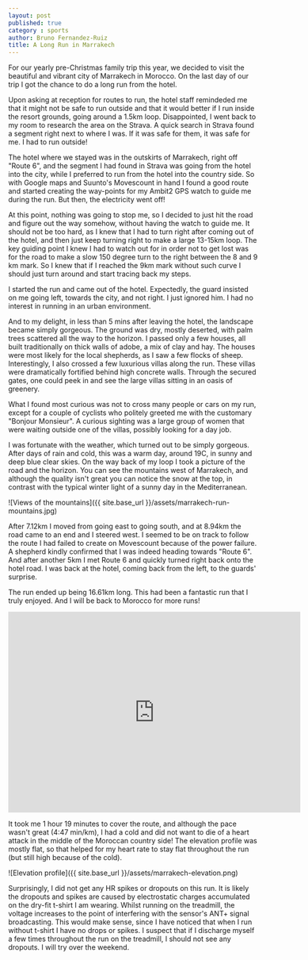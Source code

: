 ```yaml
---
layout: post
published: true
category : sports
author: Bruno Fernandez-Ruiz
title: A Long Run in Marrakech
---
```


For our yearly pre-Christmas family trip this year, we decided to
visit the beautiful and vibrant city of Marrakech in Morocco. On the
last day of our trip I got the chance to do a long run from the hotel.

Upon asking at reception for routes to run, the hotel staff remindeded
me that it might not be safe to run outside and that it would better
if I run inside the resort grounds, going around a 1.5km loop.
Disappointed, I went back to my room to research the area on the
Strava. A quick search in Strava found a segment right next to where I
was. If it was safe for them, it was safe for me. I had to run
outside!

The hotel where we stayed was in the outskirts of Marrakech, right off
"Route 6", and the segment I had found in Strava was going from the
hotel into the city, while I preferred to run from the hotel into the
country side. So with Google maps and Suunto's Movescount in hand I
found a good route and started creating the way-points for my Ambit2
GPS watch to guide me during the run. But then, the electricity went
off!

At this point, nothing was going to stop me, so I decided to just hit
the road and figure out the way somehow, without having the watch to
guide me. It should not be too hard, as I knew that I had to turn
right after coming out of the hotel, and then just keep turning right
to make a large 13-15km loop. The key guiding point I knew I had to
watch out for in order not to get lost was for the road to make a slow
150 degree turn to the right between the 8 and 9 km mark. So I knew
that if I reached the 9km mark without such curve I should just turn
around and start tracing back my steps.

I started the run and came out of the hotel. Expectedly, the guard
insisted on me going left, towards the city, and not right. I just
ignored him. I had no interest in running in an urban environment.

And to my delight, in less than 5 mins after leaving the hotel, the
landscape became simply gorgeous. The ground was dry, mostly deserted,
with palm trees scattered all the way to the horizon. I passed only a
few houses, all built traditionally on thick walls of adobe, a mix of
clay and hay. The houses were most likely for the local shepherds, as
I saw a few flocks of sheep. Interestingly, I also crossed a few
luxurious villas along the run. These villas were dramatically
fortified behind high concrete walls. Through the secured gates, one
could peek in and see the large villas sitting in an oasis of
greenery.

What I found most curious was not to cross many people or cars on my
run, except for a couple of cyclists who politely greeted me with the
customary "Bonjour Monsieur". A curious sighting was a large group of
women that were waiting outside one of the villas, possibly looking
for a day job.

I was fortunate with the weather, which turned out to be simply
gorgeous. After days of rain and cold, this was a warm day, around
19C, in sunny and deep blue clear skies. On the way back of my loop I
took a picture of the road and the horizon. You can see the mountains
west of Marrakech, and although the quality isn't great you can notice
the snow at the top, in contrast with the typical winter light of a
sunny day in the Mediterranean.

![Views of the mountains]({{ site.base_url }}/assets/marrakech-run-mountains.jpg)

After 7.12km I moved from going east to going south, and at 8.94km the
road came to an end and I steered west. I seemed to be on track to
follow the route I had failed to create on Movescount because of the
power failure. A shepherd kindly confirmed that I was indeed heading
towards "Route 6". And after another 5km I met Route 6 and quickly
turned right back onto the hotel road. I was back at the hotel, coming
back from the left, to the guards' surprise.

The run ended up being 16.61km long. This had been a fantastic run
that I truly enjoyed. And I will be back to Morocco for more runs!

<iframe height='405' width='590' frameborder='0' allowtransparency='true' scrolling='no' src='http://www.strava.com/activities/230551501/embed/0a3f09f7fc33f073f826e7fc0c742066059db273'></iframe>

It took me 1 hour 19 minutes to cover the route, and although the pace
wasn't great (4:47 min/km), I had a cold and did not want to die of a
heart attack in the middle of the Moroccan country side! The elevation
profile was mostly flat, so that helped for my heart rate to stay flat
throughout the run (but still high because of the cold).

![Elevation profile]({{ site.base_url }}/assets/marrakech-elevation.png)

Surprisingly, I did not get any HR spikes or dropouts on this run. It
is likely the dropouts and spikes are caused by electrostatic charges
accumulated on the dry-fit t-shirt I am wearing. Whilst running on the
treadmill, the voltage increases to the point of interfering with the
sensor's ANT+ signal broadcasting. This would make sense, since I have
noticed that when I run without t-shirt I have no drops or spikes. I
suspect that if I discharge myself a few times throughout the run on
the treadmill, I should not see any dropouts. I will try over the
weekend.
